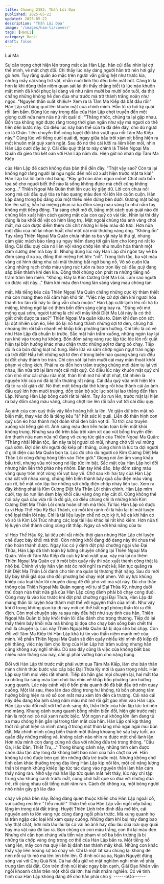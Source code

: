 ```yaml
---
title: Chương 2182: Thần Lôi Dọa
published: 2025-05-22
updated: 2025-05-22
description: 'Thần Lôi Dọa'
image: '/images/han-li/cover/'
tags: [HanLi]
category: HanLi
draft: false
---
```


Lui Ma

Sự cẩn trọng chợt hiện lên trong mắt của Hàn Lập, hắn cúi đầu
nhìn lại cơ thể mình, vẻ mặt chợt đổi.
Chỉ thấy lúc này dáng người hắn trở nên hơi gầy gò hơn. Tuy
rằng quần áo mặc trên người vẫn giống hệt như trước kia, nhưng
mấy cái vòng trữ vật, nhẫn nuôi linh thú đều biến mất hút.
Càng kì lạ hơn là khi dùng thần niệm quan sát lại thì thấy chẳng
biết từ lúc nào khuôn mặt mình đã khôi phục lại dáng vẻ như năm
mười ba mười bốn tuổi, da thịt chẳng những không hề đen đúa
như trước mà trở thành trắng noãn như ngọc.
"Nguyên thần xuất khiếu!* Xem ra là Tâm Ma Kiếp đã bắt đầu rồi!"
Hàn Lập sờ bâng quơ lên khuôn mặt của chính mình. Hắn tỏ ra
hơi kỳ quái rồi lẩm bẩm.
Đúng lúc này trong đầu của Hàn Lập chợt truyền đến một giọng
cười nửa nam nửa nữ rất quái dị:
"Thằng nhóc, chúng ta lại gặp nhau. Bổn tọa không ngờ được
rằng trong thời gian ngắn như vậy mà ngươi có thể tiến đến bước
này. Có điều lúc này bản thể của ta đã đến đây, cho dù ngươi có
là Chân Tiên chuyển thế cũng tuyệt đối khó vượt qua nổi Tâm Ma
Kiếp này."
Cùng lúc với tiếng cười quái dị, ngay giữa bầu trời xám xịt bỗng
hiện ra một khuôn mặt quỷ xanh ngắt. Sau đó nó thè cái lưỡi ra
liếm liếm môi, nhìn Hàn Lập cười đầy ác ý.
Cái đầu quỷ thật to này chính là Thiên Ngoại Ma Quân đã gieo thù
kết oán với Hàn Lập năm đó. Hiện giờ nó nhân dịp Tâm Ma Kiếp

của Hàn Lập để cách không đưa bản thể đến đây.
"Thật vậy sao? Còn ta lại không ngờ rằng người lại ngu ngốc đến
nỗi cứ xuất hiện trước mặt ta kia!" Hàn Lập trả lời lạnh như băng.
"Bây giờ còn dám ngoa mồm! Chút nữa bổn tọa sẽ cho ngươi biết
thế nào là sống không được mà chết cũng không xong..." Thiên
Ngoại Ma Quân thét lên cực kỳ giận dữ. Lời còn chưa nói xong
mà cái đầu quỷ tỏa ra hào quang màu đen rồi lớn lên cuồn cuộn.
Hàn Lập đang trong bộ dáng của một thiếu niên đứng bên dưới.
Gương mặt bỗng lóe lên sát ý, hắn há miệng phun ra ba đốm
sáng màu vàng to như nắm tay không một tiếng động.
Tia sáng chợt mờ đi, bằng một cách quỷ quái nào đó chúng liền
xuất hiện cách gương mặt của con quỷ có vài tấc.
Nhìn lại thì đây đúng là ba khối đồ vật có hình lăng trụ. Mặt ngoài
chúng tỏa ánh vàng chói mắt, mà còn được điểm thêm chi chít
những kí hiệu màu đỏ tươi. Hơn nữa một đầu của nó lại nhọn
hoắt như một cái mũi thương vàng óng.
"Không ổn"
Tuy rằng Thiên Ngoại Ma Quân chưa nhận ra ba vật này là thứ gì,
nhưng cảm giác mách bảo rằng sự nguy hiểm đang tới gần làm
cho lòng nó rất lo lắng. Cái đầu quỷ của nó liền vội vàng chớp lên
như muốn hóa thành một đám sương đen mà bay đi.
Nhưng đúng lúc này Hàn Lập chỉ ngón tay về ba đóm sáng ở xa
xa, đồng thời miệng hét lớn: "nổ".
Trong tích tắc, ba vật màu vàng có hình dáng như cái mũi thương
bất ngờ bùng nổ. Vô số cuộn lửa cùng những rạch chớp màu
vàng rực tuôn ra bao trọn lấy cái đầu quỷ đang sắp biến thành khí
đen kia. Đồng thời chúng còn phát ra những tiếng nổ trầm trầm
liên miên.
"Không. Đây là Kim Cương Diệt Ma Lôi. Làm sao ngươi có được
vật này..." Đám khí màu đen trong làn sáng vàng mau chóng tan

mất. Mà tiếng kêu của Thiên Ngoại Ma Quân chẳng những cực kỳ
thảm thiết mà còn mang theo nỗi căm hận khó tín.
"Việc này cứ đợi đến khi ngươi hóa thành tro tàn rồi hãy lo lắng
vẫn chưa muộn." Hàn Lập cười lạnh lẽo rồi há to miệng, không
ngờ lại có thêm bốn đốm sáng cùng bay ra.
"Đừng vội mơ mộng quá sớm, ngươi tưởng là chỉ với mấy khối
Diệt Ma Lôi này là có thể giết chết được ta sao?" Thiên Ngoại Ma
quân kêu to. Đám khí đen còn sót lại đột nhiên uốn éo, liền đó lại
nổ tung thành những sợi tơ đen, chúng hơi nhoáng lên rồi bắn
nhanh về khắp bốn phương tám hướng.
Chỉ tiếc là có vẻ như Hàn Lập đã chuẩn bị trước. Sắc mặt hắn
trầm xuống, những ngón tay lại run khẽ vào trong hư không.
Bốn đốm sáng vàng rực lập tức lóe lên rồi xuất hiện tại bốn
hướng khác nhau chặn trước những sợi tơ đang bỏ chạy. Tiếp đó
là cả bốn đồng loạt nổ tung.
Biển lửa và sấm chớp ngùn ngụt tràn ngập cả trời đất!
Hầu hết những sợi tơ đen ở trong biển hào quang vàng rực đều bị
đốt cháy thành tro tràn. Chỉ còn sót lại hơn mười cái may mắn
thoát khỏi phạm vi công kích. Phải ra xa đến hơn trăm trượng
chúng mới dám tụ lại với nhau, lần nữa trở lại làm một cái mặt
quỷ.
Có điều lúc này khuôn mặt quỷ chỉ còn nhỏ như cái chậu rửa mặt,
thân hình mơ hồ nhợt nhạt, tất nhiên là nguyên khí của nó đã bị
tổn thương rất nặng.
Cái đầu quỷ vừa mới hiện lên đã tỏ ra rất giận dữ. Nó thét một
tiếng dài thê lương rồi hóa thành cái ảo ảnh đầu quỷ lớn hơn
mười trượng, dồn toàn bộ sức lực sót lại lao thẳng đến Hàn Lập.
Nhung Hàn Lập bỗng cười rất bí hiểm. Tay áo run lên, trước mặt
lại hiện ra bảy đốm sáng màu vàng, chúng chợt lóe lên rồi bắn vút
tới cái đầu quỷ.

Ảo ảnh của con quỷ thấy vậy liền hoảng hốt la lên. Vẻ giận dữ
trên mặt nó biến mất, thay vào đó là tiếng kêu "á" hết sức kì quái.
Liền đó thân hình con quỷ uốn éo hóa thành một đoàn khói đen
bắn vọt đi.
Từ trời cao truyền xuống vài tiếng gió rít. Ánh sáng màu đen liền
hoàn toàn biến mất khỏi không trung. Nhưng sau đó trên bầu trời
xám xịt cao vút bỗng truyền đến âm thanh nửa nam nửa nữ đang
vô cùng tức giận của Thiên Ngoại Ma Quân:
"Thằng nhãi Nhân tộc, lần này ta bị ngươi xỏ mũi, nhưng chớ vội
vui mừng quá sớm. Đợi đến khi ngươi độ kiếp phi thăng, cũng
chính là lúc ta đợi ngươi ở giới diện của Ma Quân bọn ta. Lúc đó
cho dù ngươi có Kim Cương Diệt Ma Thần Lôi cũng đừng hòng
tiến vào Tiên giới."
Giọng nói ầm ầm vang khắp bầu trời, nhưng vừa nói xong nó lập
tức im bặt.
Sắc mặt của Hàn Lập hơi đổi nhưng hắn liền thở phào nhẹ nhõm.
Bàn tay khẽ đảo, bảy đốm sáng màu vàng quay tròn một vòng rồi
vụt bay về. Chờ sau khi hai tay của Hàn Lập chà xát với nhau
xong, chúng liền biến thành bảy quả cầu điện màu vàng rực rỡ,
bề mặt còn lập lòe những sợi chớp điện chớp nháy liên tục. Xem
ra đây không phải là Kim Cương Diệt Ma Thần Lôi chân chính.
Hàn Lập mỉm cười, tay áo run lên đem bảy khối cầu vàng óng này
cất đi.
Cũng không thể nói bảy quả cầu vừa rồi là đồ giả, có điều chúng
chỉ là những khối Kim Cương Diệt Ma Thần Lôi chưa hoàn chỉnh
mà thôi.
Từ lúc Hàn Lập có được tu vi Hợp Thể Hậu Kỳ Đại Thành, cứ mỗi
khi rảnh rỗi là hắn lại bí mật luyện chế loại thần lôi này.
Chỉ là tài liệu luyện chế nó cực kỳ ít, kể cả khi hắn có vô số lá Kim
Lôi Trúc nhưng các loại tài liệu khác lại rất khó kiếm. Hơn nữa tỉ lệ
luyện chế thành công cũng rất thấp. Ngay cả với khả năng của tu

sĩ Hợp Thể Hậu Kỳ, lại tiêu phí rất nhiều thời gian nhưng Hàn Lập
chỉ luyện chế được bảy khối mà thôi. Còn những khối đang dở
dang này thì chưa thể nào hoàn thành được.
Ngay lúc có ý định đột phá chướng ngại vào Đại Thừa, Hàn Lập
đã tính toán kỹ lưỡng chuyện chống lại Thiên Ngoại Ma Quân.
Vốn dĩ Tâm Ma Kiếp đã cực kỳ khó vượt qua, vậy mà lại có thêm
Thiên Ngoại Ma Quân cứ ở một bên quấy rầy thì xác xuất thành
công thật là nhỏ bé.
Chính vì vậy hắn vặn nát óc mới nghĩ ra một kế; liên tục quăng ra
hết Diệt Ma Thần Lôi đánh cho tên ma quân bị thương thật nặng.
Sau đó mới lấy bảy khối giả dọa cho đối phương bỏ chạy một
phen.
Với uy lực khủng khiếp của loại thần lôi chuyên dùng để đối phó
với ma vật này. Dù cho thần thông của Thiên Ngoại Ma Quân
ngang với tu sĩ Đại Thừa Kỳ, nhưng dưới thủ đoạn nửa thật nữa
giả của Hàn Lập cũng đành phải bỏ chạy cong đuôi.
Cũng may là vào lúc trước khi đột phá chướng ngại Đại Thừa,
Hàn Lập đã mang thần lôi luyện hóa thành một thể với nguyên
thần của mình. Như vậy khi ở trong không gian kỳ dị này mới có
thể bất ngờ phóng thần lôi ra đối địch.
Còn mọi chuyện sảy ra sau này đều hệt như suy tính của hắn.
Thiên Ngoại Ma Quân bị bảy khối thần lôi đầu đánh cho trọng
thương. Tiếp đó lại thấy thêm bảy khối nữa mà không bị dọa cho
chạy bán sống bán chết thì mới là chuyện lạ.
Lúc này Thiên Ngoại Ma Quân đã bị dọa cho bỏ chạy. Còn đối với
Tâm Ma Kiếp thì Hàn Lập khá tự tin vào thần niệm mạnh mẽ của
mình.
Về phần Thiên Ngoại Ma Quân sẽ đến quấy nhiễu khi mình độ
kiếp để phi thăng, việc này làm cho lòng của Hàn Lập hơi trầm
xuống nhưng hắn cũng không suy nghĩ nhiều. Dù sao đây cũng là
việc của không biết bao nhiêu năm tháng sau này, cần gì phải
vướng bận cho nặng bụng.

Đối với Hàn Lập thì trước mắt phải vượt qua Tâm Ma Kiếp, làm
cho bản thân mình chính thức bước vào cấp bậc Đại Thừa Kỳ
mới là quan trọng nhất.
Hàn Lập suy tính mọi việc rất nhanh. Tiếp đó hắn gác mọi chuyện
lại, hai mắt tỏa ra những tia sáng màu lam chói lóa nhìn về khắp
bốn phương tám hướng xung quanh.
Lúc này cảnh vật ở bốn phía quanh đó đã bắt đầu trở nên quay
cuồng.
Một lát sau, theo làn dao động trong hư không, từ bốn phương
tám hưỡng bỗng hiện ra vô số con mắt màu xám lớn đến cả
trượng. Cái nào cái nấy đều đang tỏa ánh sáng năm màu mờ mờ
rồi gắt gao nhìn vào Hàn Lập.
Hàn Lập vừa đối mắt với thứ ánh sáng đó, thần thức của hắn lập
tức trở nên mơ màng. Khung cảnh xung quanh bỗng nhiên biến
đổi, hiện giờ trước mặt hắn là một nơi có núi xanh nước biếc.
Một ngọn núi không lớn lắm đang từ xa mau chóng hiện gần lại
trong tầm mắt của hắn. Hàn Lập chỉ kịp thảng thốt rồi phát hiện ra
mình đang ở trong một thôn làng nhỏ ngai ngái mùi bùn đất. Mà
chính mình cũng biến thành một thằng khoảng bé sáu bảy tuổi, ao
quần đầy những miếng vá, không cách nào nhìn ra được một chỗ
lành lặn. Hơn nữa mình còn đang cùng nô đùa với những đứa trẻ
trong thông. "Cẩu Oa, Hắc Đản, Thiết Tru,..."
Trong khung cảnh này, những tình cảm được chôn dấu tận đáy
lòng đã không biết bao năm của hắn chợt ùa về. Hắn không tự
chủ được bèn gọi tên những đứa trẻ trước mặt.
Nhưng không chờ tình cảm khác thường trong đáy lòng Hàn Lập
kịp nổi lên, một cỗ năng lượng thần bí mạnh khủng khiếp lập tức
tác dụng vào nguyên thần làm hắn cảm thấy nóng ran. Nhờ vậy
mà hắn lập tức quên mất hết thảy, lúc này chỉ tập trung vào khung
cảnh trước mắt, cùng chơi bắt que so đũa với những đứa trẻ, rồi
cùng nhau cất tiếng cười râm ran.
Cách đó không xa, một bóng người nhỏ nhắn gầy gò lảo đảo

chạy về phía bên này. Bóng dáng quen thuộc khiến cho Hàn Lập
ngoái cổ, vui sướng reo lên: "Tiểu muội!"
Thân thể của Hàn Lập vẫn ngồi xếp bằng lặng im trong dải đất
trũng. Huyệt Thiên Linh trên đỉnh đầu mở lớn, cái nguyên anh to
lớn vàng rực cũng đang ngồi phía trước.
Mà xung quanh họ là tràn ngập các loại khí xám quay cuồng.
Những đám khí bụi này đang bao vây thật chặt, hơn nữa lâu lâu
lại có vài ảo ảnh hay đầu lâu của loài quỷ quái hay ma vật nào đó
lao ra. Bọn chúng có con màu trắng, con thì lại màu đen.
Nhưng chỉ cần bọn chúng vừa tiến vào phạm vi cỡ ba bốn trượng
là bị những tia chớp vàng óng trong cơ thể của Hàn Lập bắn ra.
Một tiếng nổ vang lên, mấy con ma quỷ liền bị đánh tan thành
mây khói. Những con khác thấy vậy liền hoảng sợ bỏ chạy về.
Chỉ là một lát sau chúng lại không đè nén nổi sự tò mò mà lén lén
tiến lên.
Ở đỉnh núi xa xa, Ngân Nguyệt đứng sóng vai với Chu Quả Nhi.
Cả hai đều giữ vẻ mặt nghiêm nghị nhìn về phía trung tâm dải
đất.
Còn trên đỉnh núi khác ngay bên cạnh, Giải Đạo Nhân vẫn ngồi
khoanh chân trên một khối đá lớn, hai mắt nhắm nghiền. Có vẻ
tình hình của Hàn Lập không đáng để cho hắn phải chú ý.
------oOo------
